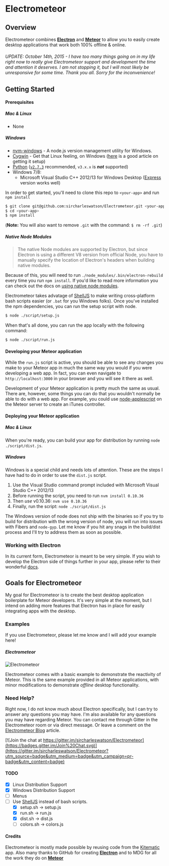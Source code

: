 # Electrometeor
## Overview
Electrometeor combines **[Electron](http://electron.atom.io)** and **[Meteor](http://www.meteor.com)** to allow you to easily create desktop applications that work both 100% offline & online.

###### UPDATE: October 14th, 2015 - I have too many things going on in my life right now to really give Electrometeor support and development the time and attention it deserves. I am not stopping it, but I will most likely be unresponsive for some time. Thank you all. Sorry for the inconvenience!

## Getting Started
#### Prerequisites
##### Mac & Linux
* None


##### Windows

* [nvm-windows](https://github.com/coreybutler/nvm-windows) - A node.js version management utility for Windows.
* [Cygwin](https://cygwin.com/) - Get that Linux feeling, on Windows ([here](http://smallbusiness.chron.com/run-cygwin-programs-cmdexe-50317.html) is a good article on getting it setup)
* [Python][windows-python] ([`v2.7.3`][windows-python-v2.7.3] recommended, `v3.x.x` is __*not*__ supported)
* Windows 7/8:
    * Microsoft Visual Studio C++ 2012/13 for Windows Desktop ([Express][msvc2012] version works well)

In order to get started, you'll need to clone this repo to `<your-app>` and run `npm install`
```sh
$ git clone git@github.com:sircharleswatson/Electrometeor.git <your-app>
$ cd <your-app>
$ npm install
```
(**Note:** You will also want to remove `.git` with the command: `$ rm -rf .git`)

##### Native Node Modules

>The native Node modules are supported by Electron, but since Electron is using a different V8 version from official Node, you have to manually specify the location of Electron's headers when building native modules.

Because of this, you will need to run `./node_modules/.bin/electron-rebuild` every time you run `npm install`. If you'd like to read more information you can check out the docs on [using native node modules](https://github.com/atom/electron/blob/master/docs/tutorial/using-native-node-modules.md).

Electrometeor takes advatage of [ShellJS](https://github.com/arturadib/shelljs) to make writing cross-platform bash scripts easier (or `.bat` for you Windows folks). Once you've installed the npm dependencies, you can run the setup script with node.

```sh
$ node ./script/setup.js
```

When that's all done, you can run the app locally with the following command:
```sh
$ node ./script/run.js
```

#### Developing your Meteor application

While the `run.js` script is active, you should be able to see any changes you make to your Meteor app in much the same way you would if you were developing a web app. In fact, you can even navigate to `http://localhost:3000` in your browser and you will see it there as well.

Development of your Meteor application is pretty much the same as usual. There are, however, some things you can do that you wouldn't normally be able to do with a web app. For example, you could use [node-applescript](https://github.com/TooTallNate/node-applescript) on the Meteor server to create an iTunes controller.

#### Deploying your Meteor application
##### Mac & Linux

When you're ready, you can build your app for distribution by running `node ./script/dist.js`.

##### Windows

Windows is a special child and needs lots of attention. These are the steps I have had to do in order to use the `dist.js` script.

1. Use the Visual Studio command prompt included with Microsoft Visual Studio C++ 2012/13
2. Before running the script, you need to run `nvm install 0.10.36`
3. Then _use_ v0.10.36: `nvm use 0.10.36`
4. Finally, run the script: `node ./script/dist.js`

The Windows version of node does not ship with the binaries so if you try to build for distribution with the wrong version of node, you will run into issues with Fibers and `node-gyp`. Let me know if you hit any snags in the build/dist process and I'll try to address them as soon as possible.

### Working with Electron
In its current form, Electrometeor is meant to be very simple. If you wish to develop the Electron side of things further in your app, please refer to their wonderful [docs](https://github.com/atom/electron/tree/master/docs).

## Goals for Electrometeor

My goal for Electrometeor is to create the best desktop application boilerplate for Meteor developers. It's very simple at the moment, but I intend on adding more features that Electron has in place for easily integrating apps with the desktop.

### Examples
If you use Electrometeor, please let me know and I will add your example here!

##### Electrometeor
![Electrometeor](https://github.com/sircharleswatson/Electrometeor/blob/master/electrometeor.gif)

Electrometeor comes with a basic example to demonstrate the reactivity of Meteor. This is the same example provided in all Meteor applications, with minor modifications to demonstrate _offline_ desktop functionality.

### Need Help?
Right now, I do not know much about Electron specifically, but I can try to answer any questions you may have. I'm also available for any questions you may have regarding Meteor. You can contact me through Gitter in the Electrometeor room or via direct message. Or leave a comment on the [Electrometeor Blog](https://sircharleswatson.github.io/2015/04/30/Electrometeor-Build-Desktop-Applications-With-Electron-Meteor.html) article.

[![Join the chat at https://gitter.im/sircharleswatson/Electrometeor](https://badges.gitter.im/Join%20Chat.svg)](https://gitter.im/sircharleswatson/Electrometeor?utm_source=badge&utm_medium=badge&utm_campaign=pr-badge&utm_content=badge)

#### TODO
* [x] Linux Distribution Support
* [x] Windows Distribution Support
* [ ] Menus
* [ ] Use [ShellJS](https://github.com/arturadib/shelljs) instead of bash scripts.
  * [x] setup.sh -> setup.js
  * [x] run.sh -> run.js
  * [x] dist.sh -> dist.js
  * [ ] colors.sh -> colors.js

#### Credits
Electrometeor is mostly made possible by reusing code from the [Kitematic](https://github.com/kitematic/kitematic) app. Also many thanks to GitHub for creating **[Electron](http://electron.atom.io)** and to MDG for all the work they do on **[Meteor](http://meteor.com)**


[windows-python]: http://www.python.org/getit/windows
[windows-python-v2.7.3]: http://www.python.org/download/releases/2.7.3#download
[msvc2012]: http://go.microsoft.com/?linkid=9816758
